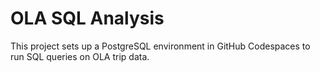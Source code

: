 # OLA SQL Analysis

This project sets up a PostgreSQL environment in GitHub Codespaces to run SQL queries on OLA trip data.
